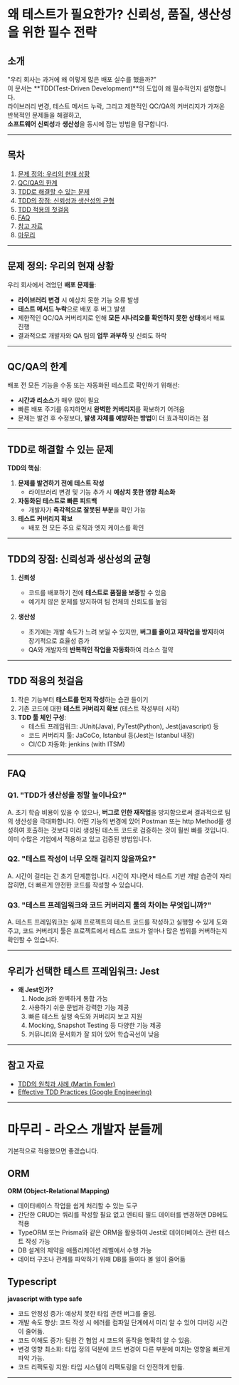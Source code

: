# 왜 테스트가 필요한가? 신뢰성, 품질, 생산성을 위한 필수 전략

## 소개

"우리 회사는 과거에 왜 이렇게 많은 배포 실수를 했을까?"  
이 문서는 **TDD(Test-Driven Development)**의 도입이 왜 필수적인지 설명합니다.  
라이브러리 변경, 테스트 메서드 누락, 그리고 제한적인 QC/QA의 커버리지가 가져온 반복적인 문제들을 해결하고,  
**소프트웨어 신뢰성**과 **생산성**을 동시에 잡는 방법을 탐구합니다.

---

## 목차

1. [문제 정의: 우리의 현재 상황](#문제-정의-우리의-현재-상황)
2. [QC/QA의 한계](#qcqa의-한계)
3. [TDD로 해결할 수 있는 문제](#tdd로-해결할-수-있는-문제)
4. [TDD의 장점: 신뢰성과 생산성의 균형](#tdd의-장점-신뢰성과-생산성의-균형)
5. [TDD 적용의 첫걸음](#tdd-적용의-첫걸음)
6. [FAQ](#faq)
7. [참고 자료](#참고-자료)
8. [마무리](#마무리---라오스-개발자-분들께)


---

## 문제 정의: 우리의 현재 상황

우리 회사에서 겪었던 **배포 문제들**:
- **라이브러리 변경** 시 예상치 못한 기능 오류 발생
- **테스트 메서드 누락**으로 배포 후 버그 발생
- 제한적인 QC/QA 커버리지로 인해 **모든 시나리오를 확인하지 못한 상태**에서 배포 진행
- 결과적으로 개발자와 QA 팀의 **업무 과부하** 및 신뢰도 하락

---

## QC/QA의 한계

배포 전 모든 기능을 수동 또는 자동화된 테스트로 확인하기 위해선:
- **시간과 리소스**가 매우 많이 필요
- 빠른 배포 주기를 유지하면서 **완벽한 커버리지**를 확보하기 어려움
- 문제는 발견 후 수정보다, **발생 자체를 예방하는 방법**이 더 효과적이라는 점


---

## TDD로 해결할 수 있는 문제

**TDD의 핵심**:
1. **문제를 발견하기 전에 테스트 작성**
    - 라이브러리 변경 및 기능 추가 시 **예상치 못한 영향 최소화**
2. **자동화된 테스트로 빠른 피드백**
    - 개발자가 **즉각적으로 잘못된 부분**을 확인 가능
3. **테스트 커버리지 확보**
    - 배포 전 모든 주요 로직과 엣지 케이스를 확인

---

## TDD의 장점: 신뢰성과 생산성의 균형

1. **신뢰성**
    - 코드를 배포하기 전에 **테스트로 품질을 보증**할 수 있음
    - 예기치 않은 문제를 방지하여 팀 전체의 신뢰도를 높임

2. **생산성**
    - 초기에는 개발 속도가 느려 보일 수 있지만, **버그를 줄이고 재작업을 방지**하여 장기적으로 효율성 증가
    - QA와 개발자의 **반복적인 작업을 자동화**하여 리소스 절약

---

## TDD 적용의 첫걸음

1. 작은 기능부터 **테스트를 먼저 작성**하는 습관 들이기
2. 기존 코드에 대한 **테스트 커버리지 확보** (테스트 작성부터 시작)
3. **TDD 툴 체인 구성**:
    - 테스트 프레임워크: JUnit(Java), PyTest(Python), Jest(javascript) 등
    - 코드 커버리지 툴: JaCoCo, Istanbul 등(Jest는 Istanbul 내장)
    - CI/CD 자동화: jenkins (with ITSM)

---

## FAQ

### Q1. "TDD가 생산성을 정말 높이나요?"
A. 초기 학습 비용이 있을 수 있으나, **버그로 인한 재작업**을 방지함으로써 결과적으로 팀의 생산성을 극대화합니다.
어떤 기능의 변경에 있어 Postman 또는 http Method를 생성하여 호출하는 것보다 미리 생성된 테스트 코드로 검증하는 것이 훨씬 빠를 것입니다.
이미 수많은 기업에서 적용하고 있고 검증된 방법입니다.
### Q2. "테스트 작성이 너무 오래 걸리지 않을까요?"
A. 시간이 걸리는 건 초기 단계뿐입니다. 시간이 지나면서 테스트 기반 개발 습관이 자리 잡히면, 더 빠르게 안전한 코드를 작성할 수 있습니다.

### Q3. "테스트 프레임워크와 코드 커버리지 툴의 차이는 무엇입니까?"
A. 테스트 프레임워크는 실제 프로젝트의 테스트 코드를 작성하고 실행할 수 있게 도와주고, 코드 커버리지 툴은 프로젝트에서 테스트 코드가 얼마나 많은 범위를 커버하는지 확인할 수 있습니다.

---

## 우리가 선택한 테스트 프레임워크: Jest
- **왜 Jest인가?**
    1. Node.js와 완벽하게 통합 가능
    2. 사용하기 쉬운 문법과 강력한 기능 제공
    3. 빠른 테스트 실행 속도와 커버리지 보고 지원
    4. Mocking, Snapshot Testing 등 다양한 기능 제공
    5. 커뮤니티와 문서화가 잘 되어 있어 학습곡선이 낮음

---

## 참고 자료

- [TDD의 원칙과 사례 (Martin Fowler)](https://martinfowler.com/bliki/TestDrivenDevelopment.html)
- [Effective TDD Practices (Google Engineering)](https://testing.googleblog.com)

---

# 마무리 - 라오스 개발자 분들께
기본적으로 적용했으면 좋겠습니다.
## ORM
**ORM (Object-Relational Mapping)**
- 데이터베이스 작업을 쉽게 처리할 수 있는 도구
- 간단한 CRUD는 쿼리를 작성할 필요 없고 엔티티 필드 데이터를 변경하면 DB에도 적용
- TypeORM 또는 Prisma와 같은 ORM을 활용하여 Jest로 데이터베이스 관련 테스트 작성 가능
- DB 설계의 제약을 애플리케이션 레벨에서 수행 가능
- 데이터 구조나 관계를 파악하기 위해 DB를 들여다 볼 일이 줄어듦

## Typescript
**javascript with type safe**
- 코드 안정성 증가: 예상치 못한 타입 관련 버그를 줄임.
- 개발 속도 향상: 코드 작성 시 에러를 컴파일 단계에서 미리 알 수 있어 디버깅 시간이 줄어듦.
- 코드 이해도 증가: 팀원 간 협업 시 코드의 동작을 명확히 알 수 있음.
- 변경 영향 최소화: 타입 정의 덕분에 코드 변경이 다른 부분에 미치는 영향을 빠르게 파악 가능.
- 코드 리팩토링 지원: 타입 시스템이 리팩토링을 더 안전하게 만듦.

---
